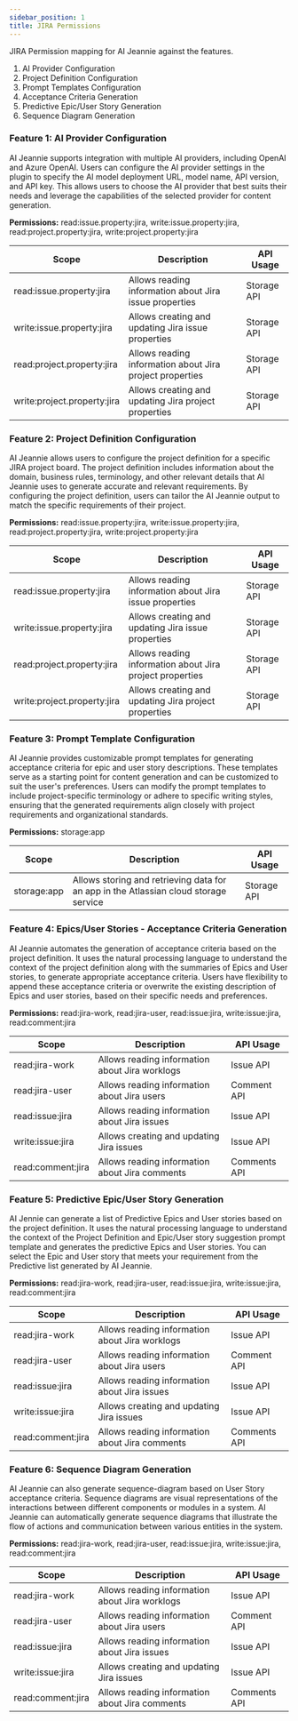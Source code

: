 ```yaml
---
sidebar_position: 1
title: JIRA Permissions 
---
```


JIRA Permission mapping for AI Jeannie against the features.

1. AI Provider Configuration​
2. Project Definition Configuration
3. Prompt Templates Configuration​
4. Acceptance Criteria Generation​
5. Predictive Epic/User Story Generation
6. Sequence Diagram Generation​

### Feature 1: AI Provider Configuration​

AI Jeannie supports integration with multiple AI providers, including OpenAI and Azure OpenAI. Users can configure the AI provider settings in the plugin to specify the AI model deployment URL, model name, API version, and API key. This allows users to choose the AI provider that best suits their needs and leverage the capabilities of the selected provider for content generation.

**Permissions:** read:issue.property:jira, write:issue.property:jira, read:project.property:jira, write:project.property:jira

| Scope | Description | API Usage |
| --- | --- | --- |
| read:issue.property:jira | Allows reading information about Jira issue properties | Storage API |
| write:issue.property:jira | Allows creating and updating Jira issue properties | Storage API |
| read:project.property:jira | Allows reading information about Jira project properties | Storage API |
| write:project.property:jira | Allows creating and updating Jira project properties | Storage API |

### Feature 2: Project Definition Configuration

AI Jeannie allows users to configure the project definition for a specific JIRA project board. The project definition includes information about the domain, business rules, terminology, and other relevant details that AI Jeannie uses to generate accurate and relevant requirements. By configuring the project definition, users can tailor the AI Jeannie output to match the specific requirements of their project.

**Permissions:** read:issue.property:jira, write:issue.property:jira, read:project.property:jira, write:project.property:jira

| Scope | Description | API Usage |
| --- | --- | --- |
| read:issue.property:jira | Allows reading information about Jira issue properties | Storage API |
| write:issue.property:jira | Allows creating and updating Jira issue properties | Storage API |
| read:project.property:jira | Allows reading information about Jira project properties | Storage API |
| write:project.property:jira | Allows creating and updating Jira project properties | Storage API |

### Feature 3: Prompt Template Configuration

AI Jeannie provides customizable prompt templates for generating acceptance criteria for epic and user story descriptions. These templates serve as a starting point for content generation and can be customized to suit the user's preferences. Users can modify the prompt templates to include project-specific terminology or adhere to specific writing styles, ensuring that the generated requirements align closely with project requirements and organizational standards. 

**Permissions:** storage:app

| Scope | Description | API Usage |
| --- | --- | --- |
| storage:app | Allows storing and retrieving data for an app in the Atlassian cloud storage service | Storage API |


### Feature 4: Epics/User Stories - Acceptance Criteria Generation

AI Jeannie automates the generation of acceptance criteria based on the project definition. It uses the natural processing language to understand the context of the project definition along with the summaries of Epics and User stories, to generate appropriate acceptance criteria. Users have flexibility to append these acceptance criteria or overwrite the existing description of Epics and user stories, based on their specific needs and preferences. 

**Permissions:** read:jira-work, read:jira-user, read:issue:jira, write:issue:jira, read:comment:jira

| Scope | Description | API Usage |
| --- | --- | --- |
| read:jira-work | Allows reading information about Jira worklogs | Issue API |
| read:jira-user | Allows reading information about Jira users | Comment API |
| read:issue:jira | Allows reading information about Jira issues |  Issue API|
| write:issue:jira | Allows creating and updating Jira issues | Issue API |
| read:comment:jira | Allows reading information about Jira comments | Comments API |

### Feature 5: Predictive Epic/User Story Generation

AI Jennie can generate a list of Predictive Epics and User stories based on the project definition. It uses the natural processing language to understand the context of the Project Definition and Epic/User story suggestion prompt template and generates the predictive Epics and User stories. You can select the Epic and User story that meets your requirement from the Predictive list generated by AI Jeannie.

**Permissions:** read:jira-work, read:jira-user, read:issue:jira, write:issue:jira, read:comment:jira

| Scope | Description | API Usage |
| --- | --- | --- |
| read:jira-work | Allows reading information about Jira worklogs | Issue API |
| read:jira-user | Allows reading information about Jira users | Comment API |
| read:issue:jira | Allows reading information about Jira issues |  Issue API|
| write:issue:jira | Allows creating and updating Jira issues | Issue API |
| read:comment:jira | Allows reading information about Jira comments | Comments API |

### Feature 6: Sequence Diagram Generation

AI Jeannie can also generate sequence-diagram based on User Story acceptance criteria. Sequence diagrams are visual representations of the interactions between different components or modules in a system. AI Jeannie can automatically generate sequence diagrams that illustrate the flow of actions and communication between various entities in the system. 

**Permissions:** read:jira-work, read:jira-user, read:issue:jira, write:issue:jira, read:comment:jira

| Scope | Description | API Usage |
| --- | --- | --- |
| read:jira-work | Allows reading information about Jira worklogs | Issue API |
| read:jira-user | Allows reading information about Jira users | Comment API |
| read:issue:jira | Allows reading information about Jira issues |  Issue API|
| write:issue:jira | Allows creating and updating Jira issues | Issue API |
| read:comment:jira | Allows reading information about Jira comments | Comments API |

